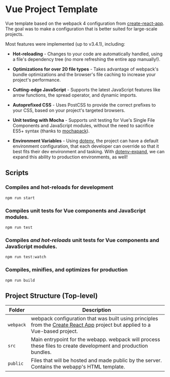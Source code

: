 # Vue Project Template

Vue template based on the webpack 4 configuration from [create-react-app](https://github.com/facebook/create-react-app/). The goal was to make a configuration that is better suited for large-scale projects.

Most features were implemented (up to v3.4.1), including:

- **Hot-reloading** - Changes to your code are automatically handled, using a file's dependency tree (no more refreshing the entire app manually!).

- **Optimizations for over 20 file types** - Takes advantage of webpack's bundle optimizations and the browser's file caching to increase your project's performance.

- **Cutting-edge JavaScript** - Supports the latest JavaScript features like arrow functions, the spread operator, and dynamic imports.

- **Autoprefixed CSS** - Uses PostCSS to provide the correct prefixes to your CSS, based on your project's targeted browsers.

- **Unit testing with Mocha** - Supports unit testing for Vue's Single File Components and JavaScript modules, without the need to sacrifice ES5+ syntax (thanks to [mochapack](https://sysgears.github.io/mochapack/)).

- **Environment Variables** - Using [dotenv](https://www.npmjs.com/package/dotenv), the project can have a default environment configuration, that each developer can override so that it best fits their dev environment and tasking. With [dotenv-expand](https://www.npmjs.com/package/dotenv-expand), we can expand this ability to production environments, as well!

## **Scripts**
### Compiles and hot-reloads for development
```
npm run start
```

### Compiles unit tests for Vue components and JavaScript modules.
```
npm run test
```

### Compiles *and hot-reloads* unit tests for Vue components and JavaScript modules.
```
npm run test:watch
```

### Compiles, minifies, and optimizes for production
```
npm run build
```

## **Project Structure (Top-level)**
| Folder | Description |
| --- | --- |
| `webpack` | webpack configuration that was built using principles from the [Create React App](https://create-react-app.dev/docs/folder-structure) project but applied to a Vue-based project. |
| `src` | Main entrypoint for the webapp. webpack will process these files to create development and production bundles. |
| `public` | Files that will be hosted and made public by the server. Contains the webapp's HTML template. |
